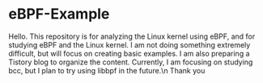 # eBPF-Example
Hello. This repository is for analyzing the Linux kernel using eBPF, and for studying eBPF and the Linux kernel.
I am not doing something extremely difficult, but will focus on creating basic examples. I am also preparing a Tistory blog to organize the content.
Currently, I am focusing on studying bcc, but I plan to try using libbpf in the future.\n
Thank you
